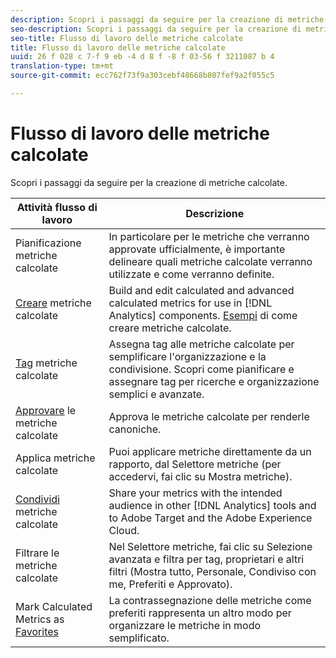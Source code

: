 ```yaml
---
description: Scopri i passaggi da seguire per la creazione di metriche calcolate.
seo-description: Scopri i passaggi da seguire per la creazione di metriche calcolate.
seo-title: Flusso di lavoro delle metriche calcolate
title: Flusso di lavoro delle metriche calcolate
uuid: 26 f 028 c 7-f 9 eb -4 d 8 f -8 f 03-56 f 3211087 b 4
translation-type: tm+mt
source-git-commit: ecc762f73f9a303cebf48668b807fef9a2f055c5

---
```



# Flusso di lavoro delle metriche calcolate

Scopri i passaggi da seguire per la creazione di metriche calcolate.

| Attività flusso di lavoro | Descrizione |
| --- | --- |
| Pianificazione metriche calcolate | In particolare per le metriche che verranno approvate ufficialmente, è importante delineare quali metriche calcolate verranno utilizzate e come verranno definite. |
| [Creare](c-build-metrics/cm-build-metrics.md) metriche calcolate | Build and edit calculated and advanced calculated metrics for use in [!DNL Analytics] components.  [Esempi](c-build-metrics/cm-build-metrics.md) di come creare metriche calcolate. |
| [Tag](cm-tagging.md) metriche calcolate | Assegna tag alle metriche calcolate per semplificare l'organizzazione e la condivisione. Scopri come pianificare e assegnare tag per ricerche e organizzazione semplici e avanzate. |
| [Approvare](cm-approving.md) le metriche calcolate | Approva le metriche calcolate per renderle canoniche. |
| Applica metriche calcolate | Puoi applicare metriche direttamente da un rapporto, dal Selettore metriche (per accedervi, fai clic su Mostra metriche). |
| [Condividi](cm-sharing.md) metriche calcolate | Share your metrics with the intended audience in other [!DNL Analytics] tools and to Adobe Target and the Adobe Experience Cloud. |
| Filtrare le metriche calcolate | Nel Selettore metriche, fai clic su Selezione avanzata e filtra per tag, proprietari e altri filtri (Mostra tutto, Personale, Condiviso con me, Preferiti e Approvato). |
| Mark Calculated Metrics as [Favorites](cm-finding.md) | La contrassegnazione delle metriche come preferiti rappresenta un altro modo per organizzare le metriche in modo semplificato. |